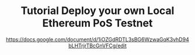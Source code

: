 

<div align="center">

# Tutorial Deploy your own Local Ethereum PoS Testnet

https://docs.google.com/document/d/1iOZGdRDTL3sBG6WzwaGqK3vhD94bLHTrjrTBcGnVFCg/edit